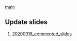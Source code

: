 [main](https://scrippspipkinlab.github.io/CD8_DEV_SC/)

## Update slides
1. [20200918_commented_slides](x_update_slides/20200918_CD8_DEV_Chromatin_commented.pptx)

